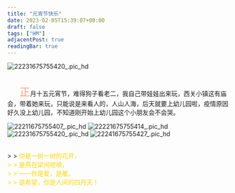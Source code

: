 ```yaml
---
title: "元宵节快乐"
date: 2023-02-05T15:39:07+08:00
draft: false
tags: ["HM"]
adjacentPost: true
readingBar: true
---
```

![22231675755420_.pic_hd](https://cdn.jsdelivr.net/gh/imum-me/img@main/uPic/22231675755420_.pic_hd.jpg)

<br>
&emsp;&emsp;<font size=5 color=#ffa07a>正</font>月十五元宵节，难得狗子看老二，我自己带娃娃出来玩，西关小镇这有庙会，带着她来玩，只能说是来看人的，人山人海，后天就要上幼儿园啦，疫情原因好久没上幼儿园，不知道刚开始上幼儿园这个小朋友会不会哭。

![22211675755407_.pic_hd](https://cdn.jsdelivr.net/gh/imum-me/img@main/uPic/22211675755407_.pic_hd.jpg)
![22221675755414_.pic_hd](https://cdn.jsdelivr.net/gh/imum-me/img@main/uPic/22221675755414_.pic_hd.jpg)
![22231675755420_.pic_hd](https://cdn.jsdelivr.net/gh/imum-me/img@main/uPic/22231675755420_.pic_hd.jpg)
![22241675755427_.pic_hd](https://cdn.jsdelivr.net/gh/imum-me/img@main/uPic/22241675755427_.pic_hd.jpg)

<br>
> > <font color=#ffd700>你是一树一树的花开，<br>
> > 是燕在梁间呢喃，<br>
> > ——你是爱，是暖，<br>
> > 是希望，你是人间的四月天！</font><br>